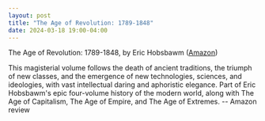 ```yaml
---
layout: post
title: "The Age of Revolution: 1789-1848"
date: 2024-03-18 19:00-04:00
---
```

The Age of Revolution: 1789-1848, by Eric Hobsbawm ([Amazon](https://www.amazon.com/Age-Revolution-1789-1848-Eric-Hobsbawm/dp/0679772537/))

This magisterial volume follows the death of ancient traditions, the triumph of new classes, and the emergence of new technologies, sciences, and ideologies, with vast intellectual daring and aphoristic elegance. Part of Eric Hobsbawm's epic four-volume history of the modern world, along with The Age of Capitalism, The Age of Empire, and The Age of Extremes.
\-\- Amazon review
